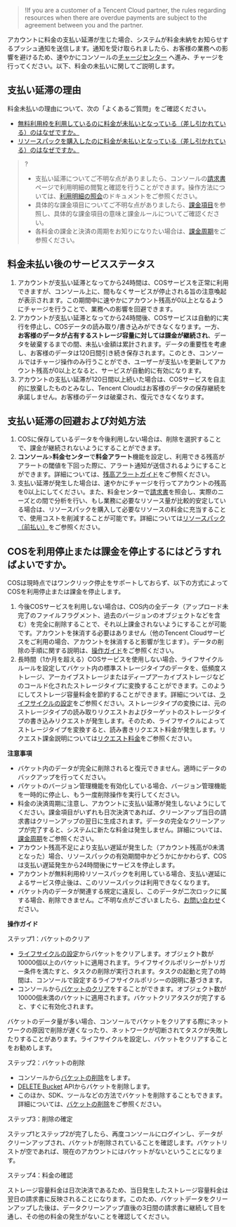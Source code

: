 >!If you are a customer of a Tencent Cloud partner, the rules regarding resources when there are overdue payments are subject to the agreement between you and the partner.

アカウントに料金の支払い延滞が生じた場合、システムが料金未納をお知らせするプッシュ通知を送信します。通知を受け取られましたら、お客様の業務への影響を避けるため、速やかにコンソールの[チャージセンター](https://console.cloud.tencent.com/account/recharge) へ進み、チャージを行ってください。以下、料金の未払いに関してご説明します。

## 支払い延滞の理由

料金未払いの理由について、次の「よくあるご質問」をご確認ください。

- [無料利用枠を利用しているのに料金が未払いとなっている（差し引かれている）のはなぜですか。](https://intl.cloud.tencent.com/document/product/436/10373)
- [リソースパックを購入したのに料金が未払いとなっている（差し引かれている）のはなぜですか。](https://intl.cloud.tencent.com/document/product/436/10373)


>?
>- 支払い延滞についてご不明な点がありましたら、コンソールの[請求書](https://console.cloud.tencent.com/expense/bill/overview)ページで利用明細の閲覧と確認を行うことができます。操作方法については、[利用明細の照会](https://intl.cloud.tencent.com/document/product/436/31631)のドキュメントをご参照ください。
>- 具体的な課金項目についてご不明な点がありましたら、[課金項目](https://intl.cloud.tencent.com/document/product/436/33776)を参照し、具体的な課金項目の意味と課金ルールについてご確認ください。
>- 各料金の課金と決済の周期をお知りになりたい場合は、[課金周期](https://intl.cloud.tencent.com/document/product/436/16871)をご参照ください。


## 料金未払い後のサービスステータス


1. アカウントが支払い延滞となってから24時間は、COSサービスを正常に利用できますが、コンソール上に、間もなくサービスが停止される旨の注意喚起が表示されます。この期間中に速やかにアカウント残高が0以上となるようにチャージを行うことで、業務への影響を回避できます。
2. アカウントが支払い延滞となってから24時間後、COSサービスは自動的に実行を停止し、COSデータの読み取り/書き込みができなくなります。一方、**お客様のデータが占有するストレージ容量に対しては課金が継続され**、データを破棄するまでの間、未払い金額は累計されます。データの重要性を考慮し、お客様のデータは120日間引き続き保存されます。このとき、コンソールではチャージ操作のみ行うことができ、ユーザーが支払いを更新してアカウント残高が0以上となると、サービスが自動的に有効になります。
3. アカウントの支払い延滞が120日間以上続いた場合は、COSサービスを自主的に放棄したものとみなし、Tencent Cloudはお客様のデータの保存継続を承諾しません。お客様のデータは破棄され、復元できなくなります。


## 支払い延滞の回避および対処方法


1. COSに保存しているデータを今後利用しない場合は、削除を選択することで、課金が継続されないようにすることができます。
2. **コンソール**>**料金センター**で**料金アラート**機能を設定し、利用できる残高がアラートの閾値を下回った際に、アラート通知が送信されるようにすることができます。詳細については、[残高アラートガイド](https://intl.cloud.tencent.com/document/product/555/9942)をご参照ください。
3. 支払い延滞が発生した場合は、速やかにチャージを行ってアカウントの残高を0以上にしてください。また、料金センターで[請求書](https://console.cloud.tencent.com/expense/bill/overview)を照会し、実際のニーズとの間で分析を行い、もし業務に必要なリソース量が比較的安定している場合は、リソースパックを購入して必要なリソースの料金に充当することで、使用コストを削減することが可能です。詳細については[リソースパック（前払い）](https://www.tencentcloud.com/document/product/436/54353)をご参照ください。



## COSを利用停止または課金を停止するにはどうすればよいですか。

COSは現時点ではワンクリック停止をサポートしておらず、以下の方式によってCOSを利用停止または課金を停止します。

1. 今後COSサービスを利用しない場合は、COS内の全データ（アップロード未完了のファイルフラグメント、過去のバージョンのオブジェクトなどを含む）を完全に削除することで、それ以上課金されないようにすることが可能です。アカウントを抹消する必要はありません（他のTencent Cloudサービスをご利用の場合、アカウントを抹消すると影響が生じます）。データの削除の手順に関する説明は、[操作ガイド](#close)をご参照ください。
2. 長時間（1か月を超える）COSサービスを使用しない場合、ライフサイクルルールを設定してバケット内の標準ストレージタイプのデータを、低頻度ストレージ、アーカイブストレージまたはディープアーカイブストレージなどのコールド化されたストレージタイプに変換することができます。このようにしてストレージ容量料金を節約することができます。詳細については、[ライフサイクルの設定](https://intl.cloud.tencent.com/document/product/436/14605)をご参照ください。ストレージタイプの変換には、元のストレージタイプの読み取りリクエストおよびターゲットのストレージタイプの書き込みリクエストが発生します。そのため、ライフサイクルによってストレージタイプを変換すると、読み書きリクエスト料金が発生します。リクエスト課金説明については[リクエスト料金](https://intl.cloud.tencent.com/document/product/436/40100)をご参照ください。


**注意事項**

- バケット内のデータが完全に削除されると復元できません。適時にデータのバックアップを行ってください。
- バケットのバージョン管理機能を有効化している場合、バージョン管理機能を一時的に停止し、もう一度削除操作を実行してください。
- 料金の決済周期に注意し、アカウントに支払い延滞が発生しないようにしてください。課金項目がいずれも日次決済であれば、クリーンアップ当日の請求書はクリーンアップの翌日に生成されます。データの完全なクリーンアップが完了すると、システムに新たな料金は発生しません。詳細については、[課金周期](https://intl.cloud.tencent.com/document/product/436/16871)をご参照ください。
- アカウント残高不足により支払い遅延が発生した（アカウント残高が0未満となった）場合、リソースパックの有効期間中かどうかにかかわらず、COSは支払い遅延発生から24時間後にサービスを停止します。
- アカウントが無料利用枠リソースパックを利用している場合、支払い遅延によるサービス停止後は、このリソースパックは利用できなくなります。
- バケット内のデータが関連する規定に違反し、このデータが二次ロックに属する場合、削除できません。ご不明な点がございましたら、[お問い合わせ](https://intl.cloud.tencent.com/contact-sales)ください。 



[](id:guide)

**操作ガイド**


ステップ1：バケットのクリア

- [ライフサイクルの設定](https://intl.cloud.tencent.com/document/product/436/14605)からバケットをクリアします。オブジェクト数が10000個以上のバケットに適用されます。ライフサイクルポリシーがトリガー条件を満たすと、タスクの削除が実行されます。タスクの起動と完了の時間は、コンソールで設定するライフサイクルポリシーの説明に基づきます。
- コンソールから[バケットのクリア](https://intl.cloud.tencent.com/document/product/436/30926)をすることができます。オブジェクト数が10000個未満のバケットに適用されます。バケットクリアタスクが完了すると、すぐに有効化されます。

バケットのデータ量が多い場合、コンソールでバケットをクリアする際にネットワークの原因で削除が遅くなったり、ネットワークが切断されてタスクが失敗したりすることがあります。ライフサイクルを設定し、バケットをクリアすることをお勧めします。
>

ステップ2：バケットの削除

- コンソールから[バケットの削除](https://intl.cloud.tencent.com/document/product/436/30361)をします。
- [DELETE Bucket](https://intl.cloud.tencent.com/document/product/436/7732) APIからバケットを削除します。
- このほか、SDK、ツールなどの方法でバケットを削除することもできます。詳細については、[バケットの削除](https://intl.cloud.tencent.com/document/product/436/14105)をご参照ください。

ステップ3：削除の確定

ステップ1とステップ2が完了したら、再度コンソールにログインし、データがクリーンアップされ、バケットが削除されていることを確認します。バケットリストが空であれば、現在のアカウントにはバケットがないということになります。

ステップ4：料金の確認

ストレージ容量料金は日次決済であるため、当日発生したストレージ容量料金は翌日の請求書に反映されることになります。このため、バケットデータをクリーンアップした後は、データクリーンアップ直後の3日間の請求書に継続して目を通し、その他の料金の発生がないことを確認してください。

